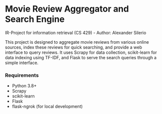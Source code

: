# Movie Review Aggregator and Search Engine

IR-Project for information retrieval (CS 429) - Author: Alexander Silerio

This project is designed to aggregate movie reviews from various online sources, index these reviews for quick searching, and provide a web interface to query reviews. It uses Scrapy for data collection, scikit-learn for data indexing using TF-IDF, and Flask to serve the search queries through a simple interface.

### Requirements

- Python 3.8+
- Scrapy
- scikit-learn
- Flask
- flask-ngrok (for local development)



